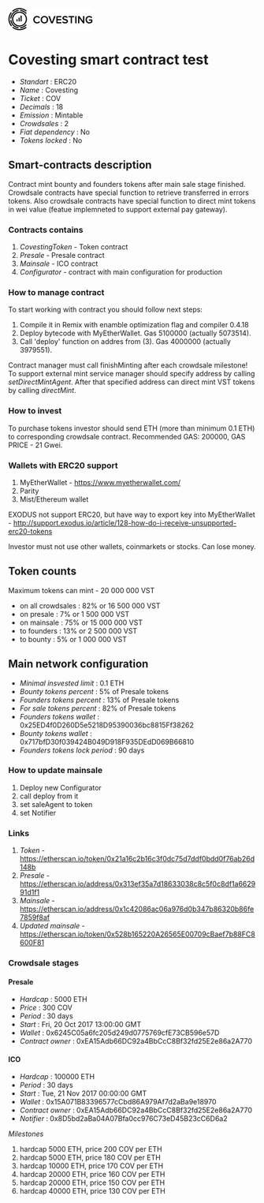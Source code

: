 ![CovestingTest](logo.png "CovestingTest")

# Covesting smart contract test

* _Standart_        : ERC20
* _Name_            : Covesting
* _Ticket_          : COV
* _Decimals_        : 18
* _Emission_        : Mintable
* _Crowdsales_      : 2
* _Fiat dependency_ : No
* _Tokens locked_   : No

## Smart-contracts description

Contract mint bounty and founders tokens after main sale stage finished. 
Crowdsale contracts have special function to retrieve transferred in errors tokens.
Also crowdsale contracts have special function to direct mint tokens in wei value (featue implemneted to support external pay gateway).

### Contracts contains
1. _CovestingToken_ - Token contract
2. _Presale_ - Presale contract
3. _Mainsale_ - ICO contract
4. _Configurator_ - contract with main configuration for production

### How to manage contract
To start working with contract you should follow next steps:
1. Compile it in Remix with enamble optimization flag and compiler 0.4.18
2. Deploy bytecode with MyEtherWallet. Gas 5100000 (actually 5073514).
3. Call 'deploy' function on addres from (3). Gas 4000000 (actually 3979551). 

Contract manager must call finishMinting after each crowdsale milestone!
To support external mint service manager should specify address by calling _setDirectMintAgent_. After that specified address can direct mint VST tokens by calling _directMint_.

### How to invest
To purchase tokens investor should send ETH (more than minimum 0.1 ETH) to corresponding crowdsale contract.
Recommended GAS: 200000, GAS PRICE - 21 Gwei.

### Wallets with ERC20 support
1. MyEtherWallet - https://www.myetherwallet.com/
2. Parity 
3. Mist/Ethereum wallet

EXODUS not support ERC20, but have way to export key into MyEtherWallet - http://support.exodus.io/article/128-how-do-i-receive-unsupported-erc20-tokens

Investor must not use other wallets, coinmarkets or stocks. Can lose money.

## Token counts

Maximum tokens can mint - 20 000 000 VST 
* on all crowdsales : 82% or 16 500 000 VST 
* on presale : 7% or 1 500 000 VST 
* on mainsale : 75% or 15 000 000 VST
* to founders : 13% or 2 500 000 VST
* to bounty : 5% or 1 000 000 VST

## Main network configuration

* _Minimal insvested limit_     : 0.1 ETH
* _Bounty tokens percent_       : 5% of Presale tokens
* _Founders tokens percent_     : 13% of Presale tokens
* _For sale tokens percent_     : 82% of Presale tokens
* _Founders tokens wallet_      : 0x25ED4f0D260D5e5218D95390036bc8815Ff38262
* _Bounty tokens wallet_        : 0x717bfD30f039424B049D918F935DEdD069B66810
* _Founders tokens lock period_ : 90 days

### How to update mainsale
1. Deploy new Configurator
2. call deploy from it
3. set saleAgent to token
4. set Notifier


### Links
1. _Token_ - https://etherscan.io/token/0x21a16c2b16c3f0dc75d7ddf0bdd0f76ab26d148b
2. _Presale_ - https://etherscan.io/address/0x313ef35a7d18633038c8c5f0c8df1a662991d1f1
3. _Mainsale_ - https://etherscan.io/address/0x1c42086ac06a976d0b347b86320b86fe7859f8af
4. _Updated mainsale_ - https://etherscan.io/token/0x528b165220A26565E00709cBaef7b88FC8600F81

### Crowdsale stages

#### Presale
* _Hardcap_                    : 5000 ETH
* _Price_                      : 300 COV
* _Period_                     : 30 days
* _Start_                      : Fri, 20 Oct 2017 13:00:00 GMT
* _Wallet_                     : 0x6245C05a6fc205d249d0775769cfE73CB596e57D
* _Contract owner_             : 0xEA15Adb66DC92a4BbCcC8Bf32fd25E2e86a2A770 

#### ICO
* _Hardcap_                    : 100000 ETH
* _Period_                     : 30 days
* _Start_                      : Tue, 21 Nov 2017 00:00:00 GMT
* _Wallet_                     : 0x15A071B83396577cCbd86A979Af7d2aBa9e18970
* _Contract owner_             : 0xEA15Adb66DC92a4BbCcC8Bf32fd25E2e86a2A770
* _Notifier_                   : 0x8D5bd2aBa04A07Bfa0cc976C73eD45B23cC6D6a2

_Milestones_
1. hardcap  5000 ETH, price 200 COV per ETH
2. hardcap  5000 ETH, price 180 COV per ETH
3. hardcap 10000 ETH, price 170 COV per ETH
4. hardcap 20000 ETH, price 160 COV per ETH
5. hardcap 20000 ETH, price 150 COV per ETH
6. hardcap 40000 ETH, price 130 COV per ETH



